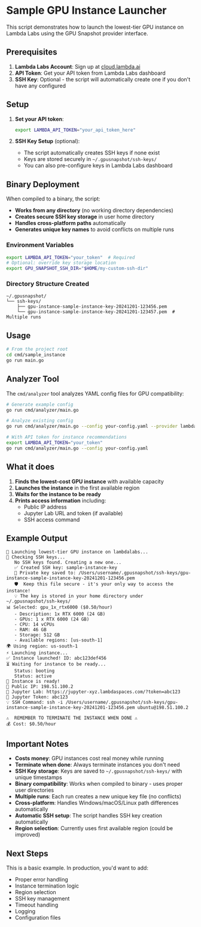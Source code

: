 # Sample GPU Instance Launcher

This script demonstrates how to launch the lowest-tier GPU instance on Lambda Labs using the GPU Snapshot provider interface.

## Prerequisites

1. **Lambda Labs Account**: Sign up at [cloud.lambda.ai](https://cloud.lambda.ai)
2. **API Token**: Get your API token from Lambda Labs dashboard
3. **SSH Key**: Optional - the script will automatically create one if you don't have any configured

## Setup

1. **Set your API token**:
   ```bash
   export LAMBDA_API_TOKEN="your_api_token_here"
   ```

2. **SSH Key Setup** (optional):
   - The script automatically creates SSH keys if none exist
   - Keys are stored securely in `~/.gpusnapshot/ssh-keys/`
   - You can also pre-configure keys in Lambda Labs dashboard

## Binary Deployment

When compiled to a binary, the script:

- **Works from any directory** (no working directory dependencies)
- **Creates secure SSH key storage** in user home directory
- **Handles cross-platform paths** automatically
- **Generates unique key names** to avoid conflicts on multiple runs

### Environment Variables

```bash
export LAMBDA_API_TOKEN="your_token"  # Required
# Optional: override key storage location
export GPU_SNAPSHOT_SSH_DIR="$HOME/my-custom-ssh-dir"
```

### Directory Structure Created

```
~/.gpusnapshot/
└── ssh-keys/
    ├── gpu-instance-sample-instance-key-20241201-123456.pem
    └── gpu-instance-sample-instance-key-20241201-123457.pem  # Multiple runs
```

## Usage

```bash
# From the project root
cd cmd/sample_instance
go run main.go
```

## Analyzer Tool

The `cmd/analyzer` tool analyzes YAML config files for GPU compatibility:

```bash
# Generate example config
go run cmd/analyzer/main.go

# Analyze existing config
go run cmd/analyzer/main.go --config your-config.yaml --provider lambdalabs

# With API token for instance recommendations
export LAMBDA_API_TOKEN="your_token"
go run cmd/analyzer/main.go --config your-config.yaml
```

## What it does

1. **Finds the lowest-cost GPU instance** with available capacity
2. **Launches the instance** in the first available region
3. **Waits for the instance to be ready**
4. **Prints access information** including:
   - Public IP address
   - Jupyter Lab URL and token (if available)
   - SSH access command

## Example Output

```
🚀 Launching lowest-tier GPU instance on lambdalabs...
🔐 Checking SSH keys...
   No SSH keys found. Creating a new one...
   ✅ Created SSH key: sample-instance-key
   🔑 Private key saved to: /Users/username/.gpusnapshot/ssh-keys/gpu-instance-sample-instance-key-20241201-123456.pem
   🛡️  Keep this file secure - it's your only way to access the instance!
   💡 The key is stored in your home directory under ~/.gpusnapshot/ssh-keys/
📊 Selected: gpu_1x_rtx6000 ($0.50/hour)
   - Description: 1x RTX 6000 (24 GB)
   - GPUs: 1 x RTX 6000 (24 GB)
   - CPU: 14 vCPUs
   - RAM: 46 GB
   - Storage: 512 GB
   - Available regions: [us-south-1]
🌍 Using region: us-south-1
⚡ Launching instance...
✅ Instance launched! ID: abc123def456
⏳ Waiting for instance to be ready...
   Status: booting
   Status: active
🎉 Instance is ready!
📍 Public IP: 198.51.100.2
🧠 Jupyter Lab: https://jupyter-xyz.lambdaspaces.com/?token=abc123
🔑 Jupyter Token: abc123
💡 SSH Command: ssh -i /Users/username/.gpusnapshot/ssh-keys/gpu-instance-sample-instance-key-20241201-123456.pem ubuntu@198.51.100.2

⚠️  REMEMBER TO TERMINATE THE INSTANCE WHEN DONE ⚠️
💰 Cost: $0.50/hour
```

## Important Notes

- **Costs money**: GPU instances cost real money while running
- **Terminate when done**: Always terminate instances you don't need
- **SSH Key storage**: Keys are saved to `~/.gpusnapshot/ssh-keys/` with unique timestamps
- **Binary compatibility**: Works when compiled to binary - uses proper user directories
- **Multiple runs**: Each run creates a new unique key file (no conflicts)
- **Cross-platform**: Handles Windows/macOS/Linux path differences automatically
- **Automatic SSH setup**: The script handles SSH key creation automatically
- **Region selection**: Currently uses first available region (could be improved)

## Next Steps

This is a basic example. In production, you'd want to add:
- Proper error handling
- Instance termination logic
- Region selection
- SSH key management
- Timeout handling
- Logging
- Configuration files
